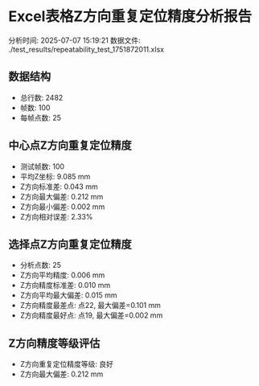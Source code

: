 # Excel表格Z方向重复定位精度分析报告

分析时间: 2025-07-07 15:19:21
数据文件: ./test_results/repeatability_test_1751872011.xlsx

## 数据结构

- 总行数: 2482
- 帧数: 100
- 每帧点数: 25

## 中心点Z方向重复定位精度

- 测试帧数: 100
- 平均Z坐标: 9.085 mm
- Z方向标准差: 0.043 mm
- Z方向最大偏差: 0.212 mm
- Z方向最小偏差: 0.002 mm
- Z方向相对误差: 2.33%

## 选择点Z方向重复定位精度

- 分析点数: 25
- Z方向平均精度: 0.006 mm
- Z方向精度标准差: 0.010 mm
- Z方向平均最大偏差: 0.015 mm
- Z方向精度最差点: 点22, 最大偏差=0.101 mm
- Z方向精度最好点: 点19, 最大偏差=0.002 mm

## Z方向精度等级评估

- Z方向重复定位精度等级: 良好
- Z方向最大偏差: 0.212 mm

